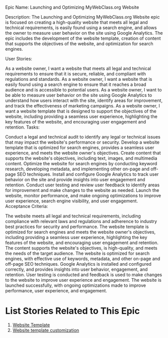 Epic Name: Launching and Optimizing MyWebClass.org Website

Description:
The Launching and Optimizing MyWebClass.org Website epic is focused on creating a high-quality website that meets all legal and technical requirements, is easily found using a search engine, and allows the owner to measure user behavior on the site using Google Analytics. The epic includes the development of the website template, creation of content that supports the objectives of the website, and optimization for search engines.

User Stories:

As a website owner, I want a website that meets all legal and technical requirements to ensure that it is secure, reliable, and compliant with regulations and standards.
As a website owner, I want a website that is easily found using a search engine to ensure that it reaches a broad audience and is accessible to potential users.
As a website owner, I want to be able to measure user behavior on the site using Google Analytics to understand how users interact with the site, identify areas for improvement, and track the effectiveness of marketing campaigns.
As a website owner, I want a website template that is designed to support the objectives of the website, including providing a seamless user experience, highlighting the key features of the website, and encouraging user engagement and retention.
Tasks:

Conduct a legal and technical audit to identify any legal or technical issues that may impact the website's performance or security.
Develop a website template that is optimized for search engines, provides a seamless user experience, and meets the website owner's objectives.
Create content that supports the website's objectives, including text, images, and multimedia content.
Optimize the website for search engines by conducting keyword research, developing metadata, and implementing other on-page and off-page SEO techniques.
Install and configure Google Analytics to track user behavior on the site and provide insights into user engagement and retention.
Conduct user testing and review user feedback to identify areas for improvement and make changes to the website as needed.
Launch the website, monitor performance, and make ongoing optimizations to improve user experience, search engine visibility, and user engagement.
Acceptance Criteria:

The website meets all legal and technical requirements, including compliance with relevant laws and regulations and adherence to industry best practices for security and performance.
The website template is optimized for search engines and meets the website owner's objectives, including providing a seamless user experience, highlighting the key features of the website, and encouraging user engagement and retention.
The content supports the website's objectives, is high-quality, and meets the needs of the target audience.
The website is optimized for search engines, with effective use of keywords, metadata, and other on-page and off-page SEO techniques.
Google Analytics is installed and configured correctly, and provides insights into user behavior, engagement, and retention.
User testing is conducted and feedback is used to make changes to the website to improve user experience and engagement.
The website is launched successfully, with ongoing optimizations made to improve performance, user experience, and engagement.
# List Stories Related to This Epic
1. [Website Template](https://github.com/kg539/mywebclass-agile-docs/blob/97feaafde8996a136edc8c23810dc7dcc802a21a/documentation/theme_1/initiatives/Epic/User%20Stories/Website_Template.md)
2. [Website template customization](https://github.com/kg539/mywebclass-agile-docs/blob/97feaafde8996a136edc8c23810dc7dcc802a21a/documentation/theme_1/initiatives/Epic/User%20Stories/Website%20template%20customization.md)